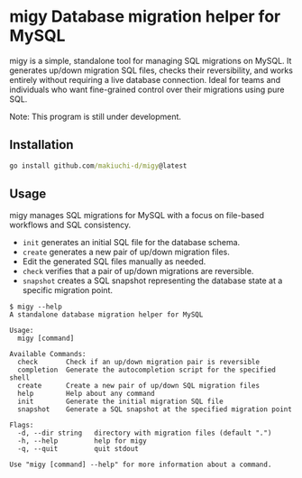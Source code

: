 # migy Database migration helper for MySQL

migy is a simple, standalone tool for managing SQL migrations on MySQL.
It generates up/down migration SQL files, checks their reversibility, and works entirely without requiring a live database connection.
Ideal for teams and individuals who want fine-grained control over their migrations using pure SQL.

Note: This program is still under development.

## Installation

```cmd
go install github.com/makiuchi-d/migy@latest
```


## Usage

migy manages SQL migrations for MySQL with a focus on file-based workflows and SQL consistency.

- `init` generates an initial SQL file for the database schema.
- `create` generates a new pair of up/down migration files.
- Edit the generated SQL files manually as needed.
- `check` verifies that a pair of up/down migrations are reversible.
- `snapshot` creates a SQL snapshot representing the database state at a specific migration point.

```shell
$ migy --help
A standalone database migration helper for MySQL

Usage:
  migy [command]

Available Commands:
  check       Check if an up/down migration pair is reversible
  completion  Generate the autocompletion script for the specified shell
  create      Create a new pair of up/down SQL migration files
  help        Help about any command
  init        Generate the initial migration SQL file
  snapshot    Generate a SQL snapshot at the specified migration point

Flags:
  -d, --dir string   directory with migration files (default ".")
  -h, --help         help for migy
  -q, --quit         quit stdout

Use "migy [command] --help" for more information about a command.
```
